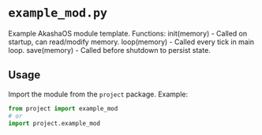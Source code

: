 # `example_mod.py`

Example AkashaOS module template.
Functions:
  init(memory) - Called on startup, can read/modify memory.
  loop(memory) - Called every tick in main loop.
  save(memory) - Called before shutdown to persist state.

## Usage

Import the module from the `project` package. Example:

```python
from project import example_mod
# or
import project.example_mod
```
